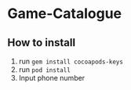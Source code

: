 # Game-Catalogue

## How to install
1. run `gem install cocoapods-keys`
2. run `pod install`
3. Input phone number

